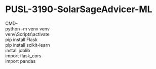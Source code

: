 # PUSL-3190-SolarSageAdvicer-ML


CMD-  
python -m venv venv  
venv\Scripts\activate  
pip install Flask  
pip install scikit-learn  
install joblib  
import flask_cors  
import pandas  